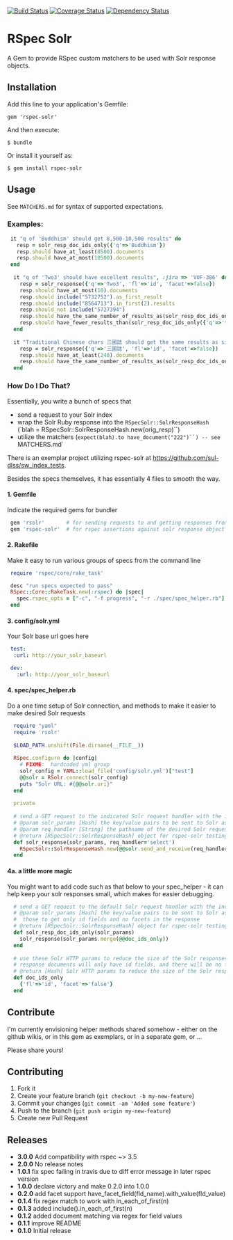 [![Build Status](https://travis-ci.org/sul-dlss/rspec-solr.svg?branch=master)](https://travis-ci.org/sul-dlss/rspec-solr)
[![Coverage Status](https://coveralls.io/repos/sul-dlss/rspec-solr/badge.svg)](https://coveralls.io/r/sul-dlss/rspec-solr)
[![Dependency Status](https://gemnasium.com/sul-dlss/rspec-solr.svg)](https://gemnasium.com/sul-dlss/rspec-solr)

# RSpec Solr

A Gem to provide RSpec custom matchers to be used with Solr response objects.

## Installation

Add this line to your application's Gemfile:

    gem 'rspec-solr'

And then execute:

    $ bundle

Or install it yourself as:

    $ gem install rspec-solr

## Usage

See `MATCHERS.md` for syntax of supported expectations.

### Examples:

```ruby
 it "q of 'Buddhism' should get 8,500-10,500 results" do
   resp = solr_resp_doc_ids_only({'q'=>'Buddhism'})
   resp.should have_at_least(8500).documents
   resp.should have_at_most(10500).documents
 end
 
  it "q of 'Two3' should have excellent results", :jira => 'VUF-386' do
    resp = solr_response({'q'=>'Two3', 'fl'=>'id', 'facet'=>false}) 
    resp.should have_at_most(10).documents
    resp.should include("5732752").as_first_result
    resp.should include("8564713").in_first(2).results
    resp.should_not include("5727394")
    resp.should have_the_same_number_of_results_as(solr_resp_doc_ids_only({'q'=>'two3'}))
    resp.should have_fewer_results_than(solr_resp_doc_ids_only({'q'=>'two 3'}))
  end
 
  it "Traditional Chinese chars 三國誌 should get the same results as simplified chars 三国志" do
  	resp = solr_response({'q'=>'三國誌', 'fl'=>'id', 'facet'=>false}) 
    resp.should have_at_least(240).documents
    resp.should have_the_same_number_of_results_as(solr_resp_doc_ids_only({'q'=>'三国志'})) 
  end
```

### How Do I Do That?

Essentially, you write a bunch of specs that
* send a request to your Solr index
* wrap the Solr Ruby response into the `RSpecSolr::SolrResponseHash`  (`blah = RSpecSolr::SolrResponseHash.new(orig_resp)``)
* utilize the matchers (`expect(blah).to have_document("222")``) -- see `MATCHERS.md`

There is an exemplar project utilizing rspec-solr at https://github.com/sul-dlss/sw_index_tests.  

Besides the specs themselves, it has essentially 4 files to smooth the way.

#### 1. Gemfile
Indicate the required gems for bundler

```ruby
 gem 'rsolr'       # for sending requests to and getting responses from solr
 gem 'rspec-solr'  # for rspec assertions against solr response object
```

#### 2. Rakefile
Make it easy to run various groups of specs from the command line

```ruby
 require 'rspec/core/rake_task'

 desc "run specs expected to pass" 
 RSpec::Core::RakeTask.new(:rspec) do |spec|
   spec.rspec_opts = ["-c", "-f progress", "-r ./spec/spec_helper.rb"]
 end
```

#### 3. config/solr.yml
Your Solr base url goes here

```yaml
 test:
  :url: http://your_solr_baseurl

 dev:
   :url: http://your_solr_baseurl
```

#### 4. spec/spec_helper.rb
Do a one time setup of Solr connection, and methods to make it easier to make desired Solr requests

```ruby
  require "yaml"
  require 'rsolr'
  
  $LOAD_PATH.unshift(File.dirname(__FILE__))
  
  RSpec.configure do |config|
    # FIXME:  hardcoded yml group
    solr_config = YAML::load_file('config/solr.yml')["test"]
    @@solr = RSolr.connect(solr_config)
    puts "Solr URL: #{@@solr.uri}"
  end
  
  private
  
  # send a GET request to the indicated Solr request handler with the indicated Solr parameters
  # @param solr_params [Hash] the key/value pairs to be sent to Solr as HTTP parameters
  # @param req_handler [String] the pathname of the desired Solr request handler (defaults to 'select') 
  # @return [RSpecSolr::SolrResponseHash] object for rspec-solr testing the Solr response 
  def solr_response(solr_params, req_handler='select')  
    RSpecSolr::SolrResponseHash.new(@@solr.send_and_receive(req_handler, {:method => :get, :params => solr_params}))
  end
```

#### 4a.  a little more magic
You might want to add code such as that below to your spec_helper - it can help keep your solr responses small, which makes for easier debugging.
  
```ruby
  # send a GET request to the default Solr request handler with the indicated Solr parameters
  # @param solr_params [Hash] the key/value pairs to be sent to Solr as HTTP parameters, in addition to 
  #  those to get only id fields and no facets in the response
  # @return [RSpecSolr::SolrResponseHash] object for rspec-solr testing the Solr response 
  def solr_resp_doc_ids_only(solr_params)
    solr_response(solr_params.merge(@@doc_ids_only))
  end
  
  # use these Solr HTTP params to reduce the size of the Solr responses
  # response documents will only have id fields, and there will be no facets in the response
  # @return [Hash] Solr HTTP params to reduce the size of the Solr responses
  def doc_ids_only
    {'fl'=>'id', 'facet'=>'false'}
  end
```

## Contribute

I'm currently envisioning helper methods shared somehow - either on the github wikis, or in this gem as exemplars, or in a separate gem, or ...

Please share yours!

## Contributing

1. Fork it
2. Create your feature branch (`git checkout -b my-new-feature`)
3. Commit your changes (`git commit -am 'Added some feature'`)
4. Push to the branch (`git push origin my-new-feature`)
5. Create new Pull Request

## Releases
- <b>3.0.0</b> Add compatibility with rspec ~> 3.5
- <b>2.0.0</b> No release notes
- <b>1.0.1</b> fix spec failing in travis due to diff error message in later rspec version
- <b>1.0.0</b> declare victory and make 0.2.0 into 1.0.0
- <b>0.2.0</b> add facet support  have_facet_field(fld_name).with_value(fld_value)
- <b>0.1.4</b> fix regex match to work with in_each_of_first(n)
- <b>0.1.3</b> added include().in_each_of_first(n)
- <b>0.1.2</b> added document matching via regex for field values 
- <b>0.1.1</b> improve README
- <b>0.1.0</b> Initial release
